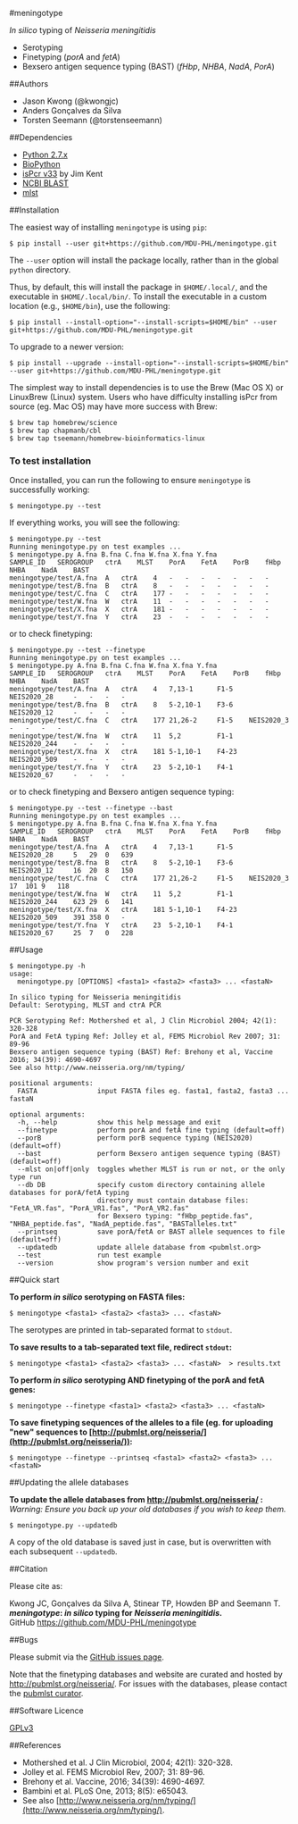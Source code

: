 #meningotype

*In silico* typing of *Neisseria meningitidis*  
- Serotyping
- Finetyping (*porA* and *fetA*)  
- Bexsero antigen sequence typing (BAST) (*fHbp*, *NHBA*, *NadA*, *PorA*)

##Authors

* Jason Kwong (@kwongjc)
* Anders Gonçalves da Silva
* Torsten Seemann (@torstenseemann)

##Dependencies

* [Python 2.7.x](https://www.python.org/)
* [BioPython](http://biopython.org/)
* [isPcr v33](http://hgwdev.cse.ucsc.edu/~kent/src/) by Jim Kent
* [NCBI BLAST](https://blast.ncbi.nlm.nih.gov/Blast.cgi)
* [mlst](https://github.com/tseemann/mlst)

##Installation

The easiest way of installing `meningotype` is using `pip`:

    $ pip install --user git+https://github.com/MDU-PHL/meningotype.git
    
The `--user` option will install the package locally, rather than in the global `python` directory. 

Thus, by default, this will install the package in `$HOME/.local/`, and the executable in `$HOME/.local/bin/`. To install the executable in a custom location (e.g., `$HOME/bin`), use the following:

    $ pip install --install-option="--install-scripts=$HOME/bin" --user git+https://github.com/MDU-PHL/meningotype.git

To upgrade to a newer version: 

    $ pip install --upgrade --install-option="--install-scripts=$HOME/bin" --user git+https://github.com/MDU-PHL/meningotype.git

The simplest way to install dependencies is to use the Brew (Mac OS X) or LinuxBrew (Linux) system. Users who have difficulty installing isPcr from source (eg. Mac OS) may have more success with Brew:
```
$ brew tap homebrew/science
$ brew tap chapmanb/cbl
$ brew tap tseemann/homebrew-bioinformatics-linux
```


### To test installation

Once installed, you can run the following to ensure `meningotype` is successfully working:

    $ meningotype.py --test

If everything works, you will see the following:

```
$ meningotype.py --test
Running meningotype.py on test examples ... 
$ meningotype.py A.fna B.fna C.fna W.fna X.fna Y.fna
SAMPLE_ID	SEROGROUP	ctrA	MLST	PorA	FetA	PorB	fHbp	NHBA	NadA	BAST
meningotype/test/A.fna	A	ctrA	4	-	-	-	-	-	-	-
meningotype/test/B.fna	B	ctrA	8	-	-	-	-	-	-	-
meningotype/test/C.fna	C	ctrA	177	-	-	-	-	-	-	-
meningotype/test/W.fna	W	ctrA	11	-	-	-	-	-	-	-
meningotype/test/X.fna	X	ctrA	181	-	-	-	-	-	-	-
meningotype/test/Y.fna	Y	ctrA	23	-	-	-	-	-	-	-
```

or to check finetyping:

```
$ meningotype.py --test --finetype
Running meningotype.py on test examples ... 
$ meningotype.py A.fna B.fna C.fna W.fna X.fna Y.fna
SAMPLE_ID	SEROGROUP	ctrA	MLST	PorA	FetA	PorB	fHbp	NHBA	NadA	BAST
meningotype/test/A.fna	A	ctrA	4	7,13-1		F1-5	NEIS2020_28		-	-	-	-
meningotype/test/B.fna	B	ctrA	8	5-2,10-1	F3-6	NEIS2020_12		-	-	-	-
meningotype/test/C.fna	C	ctrA	177	21,26-2		F1-5	NEIS2020_3		-	-	-	-
meningotype/test/W.fna	W	ctrA	11	5,2			F1-1	NEIS2020_244	-	-	-	-
meningotype/test/X.fna	X	ctrA	181	5-1,10-1	F4-23	NEIS2020_509	-	-	-	-
meningotype/test/Y.fna	Y	ctrA	23	5-2,10-1	F4-1	NEIS2020_67		-	-	-	-
```

or to check finetyping and Bexsero antigen sequence typing:

```
$ meningotype.py --test --finetype --bast
Running meningotype.py on test examples ... 
$ meningotype.py A.fna B.fna C.fna W.fna X.fna Y.fna
SAMPLE_ID	SEROGROUP	ctrA	MLST	PorA	FetA	PorB	fHbp	NHBA	NadA	BAST
meningotype/test/A.fna	A	ctrA	4	7,13-1		F1-5	NEIS2020_28		5	29	0	639
meningotype/test/B.fna	B	ctrA	8	5-2,10-1	F3-6	NEIS2020_12		16	20	8	150
meningotype/test/C.fna	C	ctrA	177	21,26-2		F1-5	NEIS2020_3		17	101	9	118
meningotype/test/W.fna	W	ctrA	11	5,2			F1-1	NEIS2020_244	623	29	6	141
meningotype/test/X.fna	X	ctrA	181	5-1,10-1	F4-23	NEIS2020_509	391	358	0	-
meningotype/test/Y.fna	Y	ctrA	23	5-2,10-1	F4-1	NEIS2020_67		25	7	0	228
```


##Usage

```
$ meningotype.py -h
usage: 
  meningotype.py [OPTIONS] <fasta1> <fasta2> <fasta3> ... <fastaN>

In silico typing for Neisseria meningitidis
Default: Serotyping, MLST and ctrA PCR

PCR Serotyping Ref: Mothershed et al, J Clin Microbiol 2004; 42(1): 320-328
PorA and FetA typing Ref: Jolley et al, FEMS Microbiol Rev 2007; 31: 89-96
Bexsero antigen sequence typing (BAST) Ref: Brehony et al, Vaccine 2016; 34(39): 4690-4697
See also http://www.neisseria.org/nm/typing/

positional arguments:
  FASTA               input FASTA files eg. fasta1, fasta2, fasta3 ... fastaN

optional arguments:
  -h, --help          show this help message and exit
  --finetype          perform porA and fetA fine typing (default=off)
  --porB              perform porB sequence typing (NEIS2020) (default=off)
  --bast              perform Bexsero antigen sequence typing (BAST) (default=off)
  --mlst on|off|only  toggles whether MLST is run or not, or the only type run
  --db DB             specify custom directory containing allele databases for porA/fetA typing
                      directory must contain database files: "FetA_VR.fas", "PorA_VR1.fas", "PorA_VR2.fas"
                      for Bexsero typing: "fHbp_peptide.fas", "NHBA_peptide.fas", "NadA_peptide.fas", "BASTalleles.txt"
  --printseq          save porA/fetA or BAST allele sequences to file (default=off)
  --updatedb          update allele database from <pubmlst.org>
  --test              run test example
  --version           show program's version number and exit
```


##Quick start

**To perform *in silico* serotyping on FASTA files:**

`$ meningotype <fasta1> <fasta2> <fasta3> ... <fastaN>`

The serotypes are printed in tab-separated format to `stdout`.

**To save results to a tab-separated text file, redirect `stdout`:**

`$ meningotype <fasta1> <fasta2> <fasta3> ... <fastaN>  > results.txt`

**To perform *in silico* serotyping AND finetyping of the porA and fetA genes:**

`$ meningotype --finetype <fasta1> <fasta2> <fasta3> ... <fastaN>`

**To save finetyping sequences of the alleles to a file (eg. for uploading "new" sequences to [http://pubmlst.org/neisseria/](http://pubmlst.org/neisseria/)):**

`$ meningotype --finetype --printseq <fasta1> <fasta2> <fasta3> ... <fastaN>`

##Updating the allele databases

**To update the allele databases from http://pubmlst.org/neisseria/ :**  
*Warning: Ensure you back up your old databases if you wish to keep them.*

	$ meningotype.py --updatedb

A copy of the old database is saved just in case, but is overwritten with each subsequent   ```--updatedb```.


##Citation

Please cite as:

Kwong JC, Gonçalves da Silva A, Stinear TP, Howden BP and Seemann T.  
***meningotype*: *in silico* typing for *Neisseria meningitidis*.**  
GitHub https://github.com/MDU-PHL/meningotype

##Bugs

Please submit via the [GitHub issues page](https://github.com/MDU-PHL/meningotype/issues).  

Note that the finetyping databases and website are curated and hosted by http://pubmlst.org/neisseria/. For issues with the databases, please contact the [pubmlst curator](mailto:keith.jolley@zoo.ox.ac.uk).

##Software Licence

[GPLv3](https://github.com/MDU-PHL/meningotype/blob/master/LICENSE)

##References

* Mothershed et al. J Clin Microbiol, 2004; 42(1): 320-328.
* Jolley et al. FEMS Microbiol Rev, 2007; 31: 89-96.
* Brehony et al. Vaccine, 2016; 34(39): 4690-4697.
* Bambini et al. PLoS One, 2013; 8(5): e65043.
* See also [http://www.neisseria.org/nm/typing/](http://www.neisseria.org/nm/typing/).
